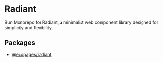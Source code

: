 # Radiant

Bun Monorepo for Radiant, a minimalist web component library designed for simplicity and flexibility.

## Packages

- [@ecopages/radiant](./packages/radiant/README.md)
